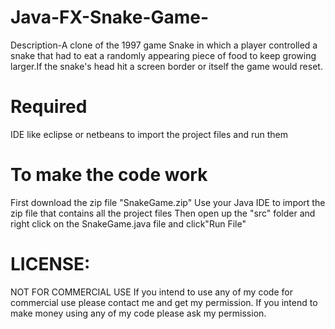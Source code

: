 # Java-FX-Snake-Game-

Description-A clone of the 1997 game Snake in which a player controlled a snake that had to eat a randomly appearing piece of food to keep growing larger.If the snake's head hit a screen border or itself the game would reset.

# Required

IDE like eclipse or netbeans to import the project files and run them 


# To make the code work 

First download the zip file "SnakeGame.zip"
Use your Java IDE to import the zip file that contains all the project files
Then open up the "src" folder and right click on the SnakeGame.java file and click"Run File"

# LICENSE:
NOT FOR COMMERCIAL USE If you intend to use any of my code for commercial use please contact me and get my permission. If you intend to make money using any of my code please ask my permission.




